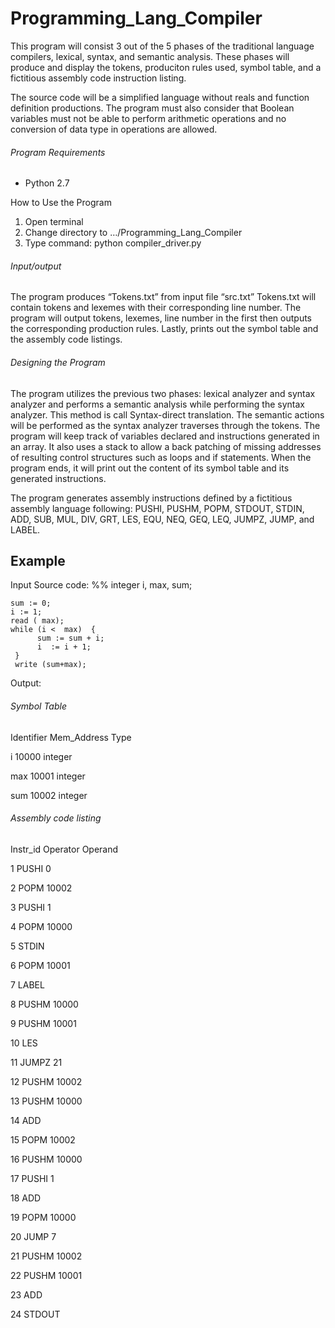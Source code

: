 # Programming_Lang_Compiler
This program will consist 3 out of the 5 phases of the traditional language compilers,
lexical, syntax, and semantic analysis. These phases will produce and display the tokens, produciton rules used, symbol table, and a fictitious assembly code instruction listing.

The source code will be a simplified language without reals and function definition productions. The program must also consider that Boolean variables must not be able to perform arithmetic operations and no conversion of data type in operations are allowed.

###### Program Requirements
-   Python 2.7

How to Use the Program
1.  Open terminal
2.  Change directory to …/Programming_Lang_Compiler
3.  Type command:
python compiler_driver.py


###### Input/output
The program produces “Tokens.txt” from input file “src.txt”
Tokens.txt will contain tokens and lexemes with their corresponding line number.
The program will output tokens, lexemes, line number in the first then outputs the corresponding production rules. Lastly, prints out the symbol table and the assembly code listings.


###### Designing the Program

The program utilizes the previous two phases: lexical analyzer and syntax analyzer and performs a semantic analysis while performing the syntax analyzer. This method is call Syntax-direct translation. The semantic actions will be performed as the syntax analyzer traverses through the tokens. The program will keep track of variables declared and instructions generated in an array. It also uses a stack to allow a back patching of missing addresses of resulting control structures such as loops and if statements. When the program ends, it will print out the content of its symbol table and its generated instructions.

The program generates assembly instructions defined by a fictitious assembly language following:
PUSHI, PUSHM, POPM, STDOUT, STDIN, ADD, SUB, MUL, DIV, GRT, LES, EQU, NEQ,  GEQ, LEQ, JUMPZ, JUMP, and LABEL.


## Example

Input Source code:
%% 
    integer   i, max, sum;

    sum := 0;
    i := 1;
    read ( max);
    while (i <  max)  {
          sum := sum + i;
          i  := i + 1; 
     }
     write (sum+max);

Output: 

###### Symbol Table

Identifier Mem_Address Type

i 10000 integer

max 10001 integer

sum 10002 integer


###### Assembly code listing
Instr_id Operator Operand

1   PUSHI   0

2   POPM   10002

3   PUSHI  1

4   POPM   10000

5   STDIN  

6   POPM   10001

7   LABEL  

8   PUSHM  10000

9   PUSHM  10001

10  LES    

11  JUMPZ  21

12  PUSHM  10002

13  PUSHM  10000

14  ADD    

15  POPM   10002

16  PUSHM  10000

17  PUSHI  1

18  ADD    

19  POPM   10000

20  JUMP   7

21  PUSHM  10002

22  PUSHM  10001

23  ADD    

24  STDOUT
